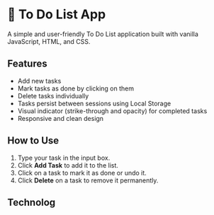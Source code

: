 # 📝 To Do List App

A simple and user-friendly To Do List application built with vanilla JavaScript, HTML, and CSS.

## Features

- Add new tasks
- Mark tasks as done by clicking on them
- Delete tasks individually
- Tasks persist between sessions using Local Storage
- Visual indicator (strike-through and opacity) for completed tasks
- Responsive and clean design

## How to Use

1. Type your task in the input box.
2. Click **Add Task** to add it to the list.
3. Click on a task to mark it as done or undo it.
4. Click **Delete** on a task to remove it permanently.

## Technolog
